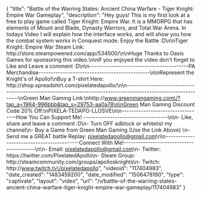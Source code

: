 {
    "title": "Battle of the Warring States: Ancient China Warfare - Tiger Knight: Empire War Gameplay",
    "description": "Hey guys!  This is my first look at a free to play game called Tiger Knight: Empire War.  It is a MMORPG that has elements of Mount and Blade, Dynasty Warriors, and Total War Arena.  In todays Video I will explain how the interface works, and will show you how the combat system works in Conquest mode.  Enjoy the Battle :D\n\nTiger Knight: Empire War Steam Link: http:\/\/store.steampowered.com\/app\/534500\/\n\nHuge Thanks to Oasis Games for sponsoring this video.\n\nIf you enjoyed the video don't forget to Like and Leave a comment :D\n\n-----------------------------------------PA Merchandise----------------------------------------------\n\nRepresent the Knight's of Apollo!\nBuy a T-shirt Here: http:\/\/shop.spreadshirt.com\/pixelatedapollo\/\n\n---------------------------------------------------------------------------------------------------------------\nGreen Man Gaming Link:\nhttp:\/\/www.greenmangaming.com\/?tap_a=1964-996bbb&tap_s=29753-aa0a78\n\nGreen Man Gaming Discount Code 20% Off:\nPIXELA-TEDAPO-LLOSVE\n\n----------------------------------How You Can Support Me! -----------------------------------\n\n- Like, share and leave a comment :D\n- Turn OFF adblock or whitelist my channel\n- Buy a Game from Green Man Gaming (Use the Link Above) \n- Send me a GREAT battle Replay: pixelatedapollo@gmail.com\n\n------------------------------------------Connect With Me!-----------------------------------------\n\n- Email: pixelatedapollo@gmail.com\n- Twitter: https:\/\/twitter.com\/PixelatedApollo\n- Steam Group:  http:\/\/steamcommunity.com\/groups\/apollosknights\n- Twitch: http:\/\/www.twitch.tv\/pixelatedapollo",
    "videoid": "117404983",
    "date_created": "1483459200",
    "date_modified": "1506478190",
    "type": "captivate",
    "layout": "video",
    "url": "\/v\/battle-of-the-warring-states-ancient-china-warfare-tiger-knight-empire-war-gameplay\/117404983"
}